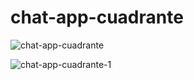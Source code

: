 # chat-app-cuadrante
![chat-app-cuadrante](https://user-images.githubusercontent.com/96381650/208602325-98201861-2ed4-44fb-a3d3-a1c800396d6b.png)

![chat-app-cuadrante-1](https://user-images.githubusercontent.com/96381650/208602136-53c556fc-9fcf-4710-9961-0da66b7d387c.png)
